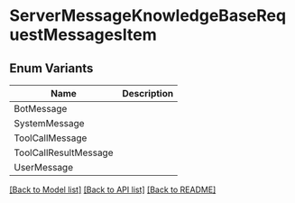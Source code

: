 # ServerMessageKnowledgeBaseRequestMessagesItem

## Enum Variants

| Name | Description |
|---- | -----|
| BotMessage |  |
| SystemMessage |  |
| ToolCallMessage |  |
| ToolCallResultMessage |  |
| UserMessage |  |

[[Back to Model list]](../README.md#documentation-for-models) [[Back to API list]](../README.md#documentation-for-api-endpoints) [[Back to README]](../README.md)


